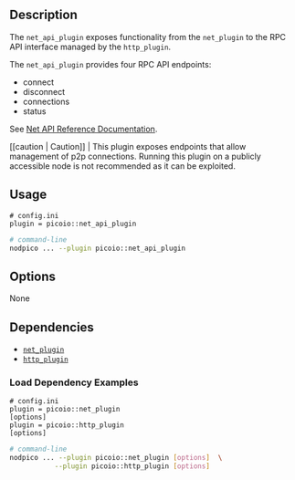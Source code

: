 ## Description

The `net_api_plugin` exposes functionality from the `net_plugin` to the RPC API interface managed by the `http_plugin`.

The `net_api_plugin` provides four RPC API endpoints:

* connect
* disconnect
* connections
* status

See [Net API Reference Documentation](https://developers.pico.io/manuals/pico/latest/nodpico/plugins/net_api_plugin/api-reference/index).

[[caution | Caution]]
| This plugin exposes endpoints that allow management of p2p connections. Running this plugin on a publicly accessible node is not recommended as it can be exploited.

## Usage

```console
# config.ini
plugin = picoio::net_api_plugin
```
```sh
# command-line
nodpico ... --plugin picoio::net_api_plugin
```

## Options

None

## Dependencies

* [`net_plugin`](../net_plugin/index.md)
* [`http_plugin`](../http_plugin/index.md)

### Load Dependency Examples

```console
# config.ini
plugin = picoio::net_plugin
[options]
plugin = picoio::http_plugin
[options]
```
```sh
# command-line
nodpico ... --plugin picoio::net_plugin [options]  \
           --plugin picoio::http_plugin [options]
```
